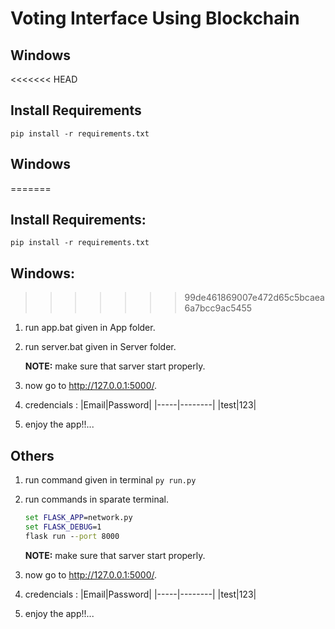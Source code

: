 # Voting Interface Using Blockchain
## Windows

<<<<<<< HEAD
## Install Requirements

`pip install -r requirements.txt`

## Windows

=======
## Install Requirements:
`pip install -r requirements.txt`

## Windows:
>>>>>>> 99de461869007e472d65c5bcaea6a7bcc9ac5455
1) run app.bat given in App folder.
2) run server.bat given in Server folder.

    **NOTE:** make sure that sarver start properly.

3) now go to <http://127.0.0.1:5000/>.
4) credencials :
    |Email|Password|
    |-----|--------|
    |test|123|
5) enjoy the app!!...

## Others

1) run command given in terminal
`py run.py`
2) run commands in sparate terminal.

     ```cmd
    set FLASK_APP=network.py
    set FLASK_DEBUG=1
    flask run --port 8000
     ```

    **NOTE:** make sure that sarver start properly.

3) now go to <http://127.0.0.1:5000/>.
4) credencials :
    |Email|Password|
    |-----|--------|
    |test|123|
5) enjoy the app!!...
